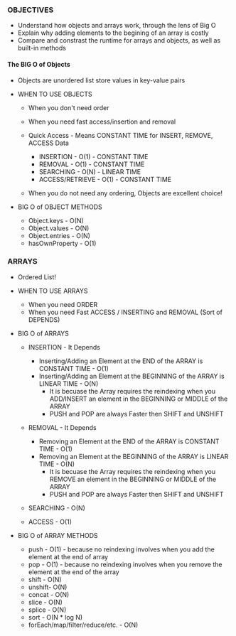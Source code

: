 ### OBJECTIVES

- Understand how objects and arrays work, through the lens of Big O
- Explain why adding elements to the begining of an array is costly
- Compare and constrast the runtime for arrays and objects, as well as built-in methods

#### The BIG O of Objects

- Objects are unordered list store values in key-value pairs

- WHEN TO USE OBJECTS

  - When you don't need order
  - When you need fast access/insertion and removal
  - Quick Access - Means CONSTANT TIME for INSERT, REMOVE, ACCESS Data

    - INSERTION - O(1) - CONSTANT TIME
    - REMOVAL - O(1) - CONSTANT TIME
    - SEARCHING - O(N) - LINEAR TIME
    - ACCESS/RETRIEVE - O(1) - CONSTANT TIME

  - When you do not need any ordering, Objects are excellent choice!

- BIG O of OBJECT METHODS
  - Object.keys - O(N)
  - Object.values - O(N)
  - Object.entries - O(N)
  - hasOwnProperty - O(1)

### ARRAYS

- Ordered List!

- WHEN TO USE ARRAYS

  - When you need ORDER
  - When you need Fast ACCESS / INSERTING and REMOVAL (Sort of DEPENDS)

- BIG O of ARRAYS

  - INSERTION - It Depends

    - Inserting/Adding an Element at the END of the ARRAY is CONSTANT TIME - O(1)
    - Inserting/Adding an Element at the BEGINNING of the ARRAY is LINEAR TIME - O(N)
      - It is becuase the Array requires the reindexing when you ADD/INSERT an element in the BEGINNING or MIDDLE of the ARRAY
      - PUSH and POP are always Faster then SHIFT and UNSHIFT

  - REMOVAL - It Depends

    - Removing an Element at the END of the ARRAY is CONSTANT TIME - O(1)
    - Removing an Element at the BEGINNING of the ARRAY is LINEAR TIME - O(N)
      - It is becuase the Array requires the reindexing when you REMOVE an element in the BEGINNING or MIDDLE of the ARRAY
      - PUSH and POP are always Faster then SHIFT and UNSHIFT

  - SEARCHING - O(N)
  - ACCESS - O(1)

- BIG O of ARRAY METHODS
  - push - O(1) - because no reindexing involves when you add the element at the end of array
  - pop - O(1) - because no reindexing involves when you remove the element at the end of the array
  - shift - O(N)
  - unshift- O(N)
  - concat - O(N)
  - slice - O(N)
  - splice - O(N)
  - sort - O(N \* log N)
  - forEach/map/filter/reduce/etc. - O(N)
